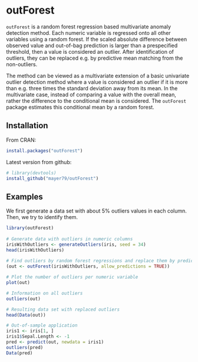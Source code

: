 # outForest

`outForest` is a random forest regression based multivariate anomaly detection method. Each numeric variable is regressed onto all other variables using a random forest. If the scaled absolute difference between observed value and out-of-bag prediction is larger than a prespecified threshold, then a value is considered an outlier. After identification of outliers, they can be replaced e.g. by predictive mean matching from the non-outliers.

The method can be viewed as a multivariate extension of a basic univariate outlier detection method where a value is considered an outlier if it is more than e.g. three times the standard deviation away from its mean. In the multivariate case, instead of comparing a value with the overall mean, rather the difference to the conditional mean is considered. The `outForest` package estimates this conditional mean by a random forest.

## Installation
From CRAN:
``` r
install.packages("outForest")
```

Latest version from github:
``` r
# library(devtools)
install_github("mayer79/outForest")
```

## Examples

We first generate a data set with about 5% outliers values in each column. Then, we try to identify them.

``` r
library(outForest)
 
# Generate data with outliers in numeric columns
irisWithOutliers <- generateOutliers(iris, seed = 34)
head(irisWithOutliers)
 
# Find outliers by random forest regressions and replace them by predictive mean matching
(out <- outForest(irisWithOutliers, allow_predictions = TRUE))

# Plot the number of outliers per numeric variable
plot(out)

# Information on all outliers
outliers(out)

# Resulting data set with replaced outliers
head(Data(out))

# Out-of-sample application
iris1 <- iris[1, ]
iris1$Sepal.Length <- -1
pred <- predict(out, newdata = iris1)
outliers(pred)
Data(pred)
```
